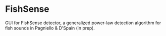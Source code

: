 # FishSense

GUI for FishSense detector, a generalized power-law detection algorithm for fish sounds in Pagniello &amp; D'Spain (in prep).

